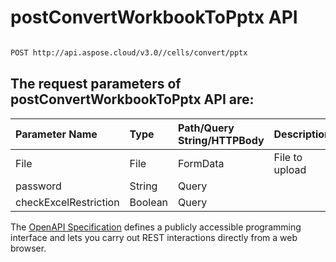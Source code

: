 # **postConvertWorkbookToPptx API**

 

```bash

POST http://api.aspose.cloud/v3.0//cells/convert/pptx

```

## The request parameters of **postConvertWorkbookToPptx** API are: 

| Parameter Name | Type | Path/Query String/HTTPBody | Description | 
| :- | :- | :- |:- | 
|File|File|FormData|File to upload|
|password|String|Query||
|checkExcelRestriction|Boolean|Query||


The [OpenAPI Specification](https://reference.aspose.cloud/cells/#/ConversionController/PostConvertWorkbookToPptx) defines a publicly accessible programming interface and lets you carry out REST interactions directly from a web browser.

